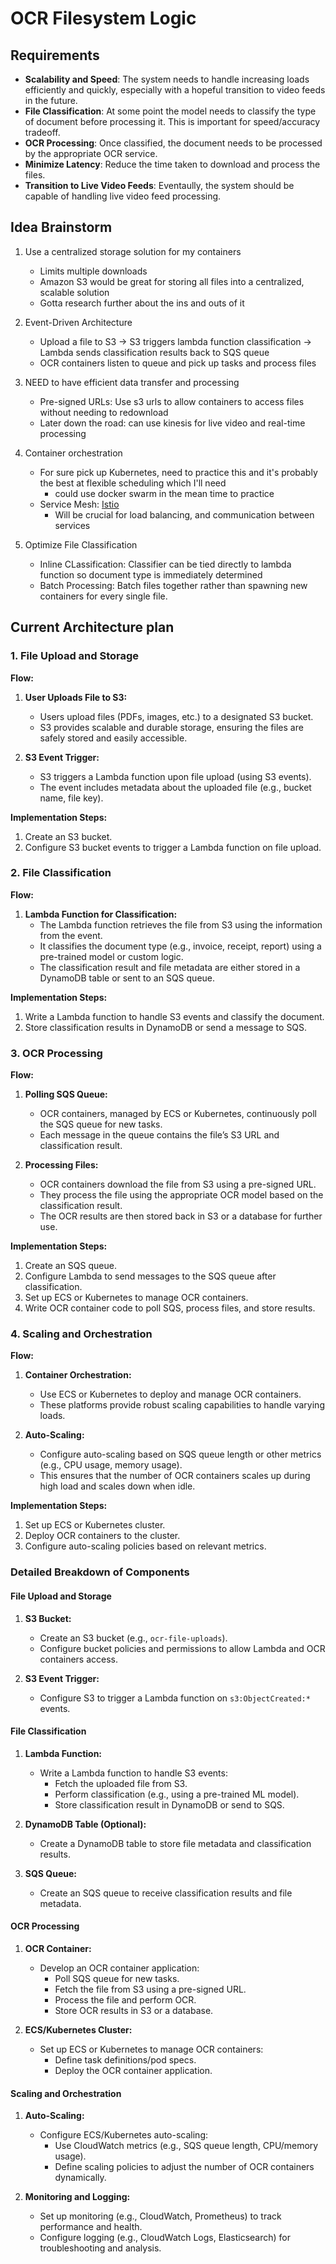 # OCR Filesystem Logic

## Requirements

- **Scalability and Speed**: The system needs to handle increasing loads efficiently and quickly,
  especially with a hopeful transition to video feeds in the future.
- **File Classification**: At some point the model needs to classify the type of document before processing it.
  This is important for speed/accuracy tradeoff.
- **OCR Processing**: Once classified, the document needs to be processed by the appropriate OCR service.
- **Minimize Latency**: Reduce the time taken to download and process the files.
- **Transition to Live Video Feeds**: Eventaully, the system should be capable of handling live video feed processing.

## Idea Brainstorm

1. Use a centralized storage solution for my containers
    - Limits multiple downloads
    - Amazon S3 would be great for storing all files into a centralized, scalable solution
    - Gotta research further about the ins and outs of it

2. Event-Driven Architecture
    - Upload a file to S3 -> S3 triggers lambda function classification -> Lambda sends classification results back to SQS queue
    - OCR containers listen to queue and pick up tasks and process files

3. NEED to have efficient data transfer and processing
    - Pre-signed URLs: Use s3 urls to allow containers to access files without needing to redownload
    - Later down the road: can use kinesis for live video and real-time processing

4. Container orchestration
    - For sure pick up Kubernetes, need to practice this and it's probably the best at flexible scheduling which I'll need
        - could use docker swarm in the mean time to practice
    - Service Mesh: [Istio](https://istio.io/latest/about/service-mesh/)
        - Will be crucial for load balancing, and communication between services

5. Optimize File Classification
    - Inline CLassification: Classifier can be tied directly to lambda function so document type is immediately determined
    - Batch Processing: Batch files together rather than spawning new containers for every single file.

## Current Architecture plan

### 1. File Upload and Storage

**Flow:**

1. **User Uploads File to S3:**
   - Users upload files (PDFs, images, etc.) to a designated S3 bucket.
   - S3 provides scalable and durable storage, ensuring the files are safely stored and easily accessible.

2. **S3 Event Trigger:**
   - S3 triggers a Lambda function upon file upload (using S3 events).
   - The event includes metadata about the uploaded file (e.g., bucket name, file key).

**Implementation Steps:**

1. Create an S3 bucket.
2. Configure S3 bucket events to trigger a Lambda function on file upload.

### 2. File Classification

**Flow:**

1. **Lambda Function for Classification:**
   - The Lambda function retrieves the file from S3 using the information from the event.
   - It classifies the document type (e.g., invoice, receipt, report) using a pre-trained model or custom logic.
   - The classification result and file metadata are either stored in a DynamoDB table or sent to an SQS queue.

**Implementation Steps:**

1. Write a Lambda function to handle S3 events and classify the document.
2. Store classification results in DynamoDB or send a message to SQS.

### 3. OCR Processing

**Flow:**

1. **Polling SQS Queue:**
   - OCR containers, managed by ECS or Kubernetes, continuously poll the SQS queue for new tasks.
   - Each message in the queue contains the file’s S3 URL and classification result.

2. **Processing Files:**
   - OCR containers download the file from S3 using a pre-signed URL.
   - They process the file using the appropriate OCR model based on the classification result.
   - The OCR results are then stored back in S3 or a database for further use.

**Implementation Steps:**

1. Create an SQS queue.
2. Configure Lambda to send messages to the SQS queue after classification.
3. Set up ECS or Kubernetes to manage OCR containers.
4. Write OCR container code to poll SQS, process files, and store results.

### 4. Scaling and Orchestration

**Flow:**

1. **Container Orchestration:**
   - Use ECS or Kubernetes to deploy and manage OCR containers.
   - These platforms provide robust scaling capabilities to handle varying loads.

2. **Auto-Scaling:**
   - Configure auto-scaling based on SQS queue length or other metrics (e.g., CPU usage, memory usage).
   - This ensures that the number of OCR containers scales up during high load and scales down when idle.

**Implementation Steps:**

1. Set up ECS or Kubernetes cluster.
2. Deploy OCR containers to the cluster.
3. Configure auto-scaling policies based on relevant metrics.

### Detailed Breakdown of Components

#### File Upload and Storage

1. **S3 Bucket:**
   - Create an S3 bucket (e.g., `ocr-file-uploads`).
   - Configure bucket policies and permissions to allow Lambda and OCR containers access.

2. **S3 Event Trigger:**
   - Configure S3 to trigger a Lambda function on `s3:ObjectCreated:*` events.

#### File Classification

1. **Lambda Function:**
   - Write a Lambda function to handle S3 events:
     - Fetch the uploaded file from S3.
     - Perform classification (e.g., using a pre-trained ML model).
     - Store classification result in DynamoDB or send to SQS.

2. **DynamoDB Table (Optional):**
   - Create a DynamoDB table to store file metadata and classification results.

3. **SQS Queue:**
   - Create an SQS queue to receive classification results and file metadata.

#### OCR Processing

1. **OCR Container:**
   - Develop an OCR container application:
     - Poll SQS queue for new tasks.
     - Fetch the file from S3 using a pre-signed URL.
     - Process the file and perform OCR.
     - Store OCR results in S3 or a database.

2. **ECS/Kubernetes Cluster:**
   - Set up ECS or Kubernetes to manage OCR containers:
     - Define task definitions/pod specs.
     - Deploy the OCR container application.

#### Scaling and Orchestration

1. **Auto-Scaling:**
   - Configure ECS/Kubernetes auto-scaling:
     - Use CloudWatch metrics (e.g., SQS queue length, CPU/memory usage).
     - Define scaling policies to adjust the number of OCR containers dynamically.

2. **Monitoring and Logging:**
   - Set up monitoring (e.g., CloudWatch, Prometheus) to track performance and health.
   - Configure logging (e.g., CloudWatch Logs, Elasticsearch) for troubleshooting and analysis.
